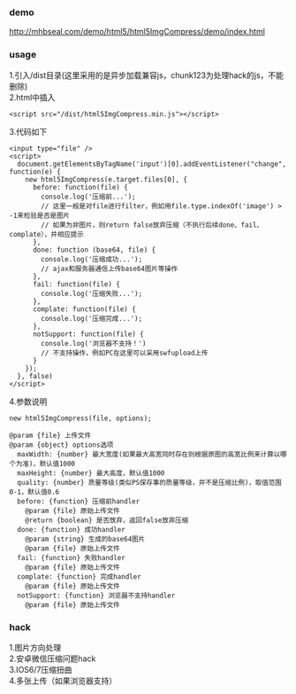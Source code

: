 ### demo
http://mhbseal.com/demo/html5/html5ImgCompress/demo/index.html
### usage
1.引入/dist目录(这里采用的是异步加载兼容js，chunk123为处理hack的js，不能删除)  
2.html中插入

    <script src="/dist/html5ImgCompress.min.js"></script>
3.代码如下

    <input type="file" />
    <script>
      document.getElementsByTagName('input')[0].addEventListener("change", function(e) {
        new html5ImgCompress(e.target.files[0], {
          before: function(file) {
            console.log('压缩前...');
            // 这里一般是对file进行filter，例如用file.type.indexOf('image') > -1来检验是否是图片
            // 如果为非图片，则return false放弃压缩（不执行后续done、fail、complate），并相应提示
          },
          done: function (base64, file) {
            console.log('压缩成功...');
            // ajax和服务器通信上传base64图片等操作
          },
          fail: function(file) {
            console.log('压缩失败...');
          },
          complate: function(file) {
            console.log('压缩完成...');
          },
          notSupport: function(file) {
            console.log('浏览器不支持！')
            // 不支持操作，例如PC在这里可以采用swfupload上传
          }
        });
      }, false)
    </script>
4.参数说明

    new html5ImgCompress(file, options);
    
    @param {file} 上传文件
    @param {object} options选项
      maxWidth: {number} 最大宽度(如果最大高宽同时存在则根据原图的高宽比例来计算以哪个为准)，默认值1000
      maxHeight: {number} 最大高度，默认值1000
      quality: {number} 质量等级(类似PS保存事的质量等级，并不是压缩比例)，取值范围 0-1，默认值0.6
      before: {function} 压缩前handler
        @param {file} 原始上传文件
        @return {boolean} 是否放弃，返回false放弃压缩
      done: {function} 成功handler
        @param {string} 生成的base64图片
        @param {file} 原始上传文件
      fail: {function} 失败handler
        @param {file} 原始上传文件
      complate: {function} 完成handler
        @param {file} 原始上传文件
      notSupport: {function} 浏览器不支持handler
        @param {file} 原始上传文件
### hack
1.图片方向处理  
2.安卓微信压缩问题hack  
3.IOS6/7压缩扭曲  
4.多张上传（如果浏览器支持）
